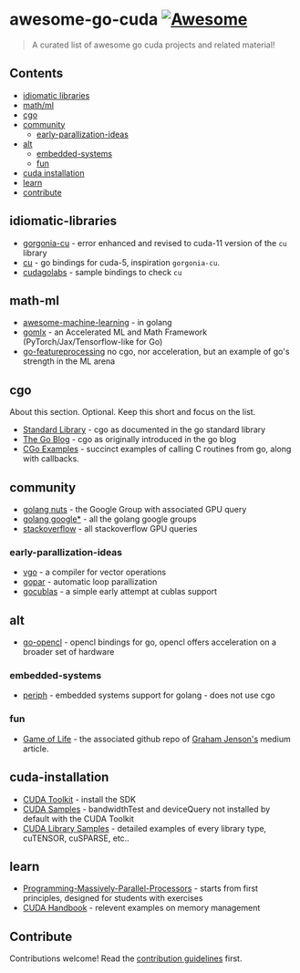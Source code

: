 # awesome-go-cuda [![Awesome](https://awesome.re/badge.svg)](https://awesome.re)

> A curated list of awesome go cuda projects and related material!


## Contents

- [idiomatic libraries](#idiomatic-libraries)
- [math/ml](#math-ml)
- [cgo](#cgo)
- [community](#community)
    - [early-parallization-ideas](#early-parallization-ideas)
- [alt](#alt)
    - [embedded-systems](#embedded-systems)
    - [fun](#fun)
- [cuda installation](#cuda-installation)
- [learn](#learn)
- [contribute](#Contribute)

## idiomatic-libraries

- [gorgonia-cu](https://github.com/gorgonia/cu/tree/master?tab=readme-ov-file) - error enhanced and revised to cuda-11 version of the `cu` library
- [cu](https://github.com/barnex/cuda5) - go bindings for cuda-5, inspiration `gorgonia-cu`.
- [cudagolabs](https://github.com/miguelzambrana/cudagolabs) - sample bindings to check `cu`

## math-ml

- [awesome-machine-learning](https://github.com/josephmisiti/awesome-machine-learning#go) - in golang
- [gomlx](https://github.com/gomlx/gomlx) - an Accelerated ML and Math Framework (PyTorch/Jax/Tensorflow-like for Go)
- [go-featureprocessing](https://github.com/nikolaydubina/go-featureprocessing) no cgo, nor acceleration, but an example of go's strength in the ML arena

## cgo

About this section. Optional. Keep this short and focus on the list.

- [Standard Library](https://pkg.go.dev/cmd/cgo) - cgo as documented in the go standard library
- [The Go Blog](https://go.dev/blog/cgo) - cgo as originally introduced in the go blog
- [CGo Examples](https://github.com/andreiavrammsd/cgo-examples) - succinct examples of calling C routines from go, along with callbacks.

## community

- [golang nuts](https://groups.google.com/g/golang-nuts/search?q=GPU) - the Google Group with associated GPU query
- [golang google*](https://www.google.com/search?q=site%3Agroups.google.com%2Fg%2Fgolang+gpu+cuda) - all the golang google groups
- [stackoverflow](https://stackoverflow.com/search?q=%5Bgolang%5D+gpu) - all stackoverflow GPU queries

### early-parallization-ideas 

- [vgo](https://github.com/remyoudompheng/go-vectops) - a compiler for vector operations
- [gopar](https://github.com/wetherbeei/gopar) - automatic loop parallization
- [gocublas](https://github.com/jbooth/gocublas/tree/master) - a simple early attempt at cublas support

## alt

- [go-opencl](https://pkg.go.dev/github.com/achilleasa/go-pathtrace/tracer/opencl) - opencl bindings for go, opencl offers acceleration on a broader set of hardware

### embedded-systems

- [periph](https://periph.io/) - embedded systems support for golang - does not use cgo

### fun

- [Game of Life](https://github.com/grahamjenson/cuda-gol/blob/main/main.cu) - the associated github repo of [Graham Jenson's](https://maori.geek.nz/game-of-life-cuda-vs-golang-5ca4ae6f1214) medium article.

## cuda-installation

- [CUDA Toolkit](https://developer.nvidia.com/cuda-downloads) - install the SDK
- [CUDA Samples](https://github.com/NVIDIA/cuda-samples/tree/master/Samples/1_Utilities) - bandwidthTest and deviceQuery not installed by default with the CUDA Toolkit
- [CUDA Library Samples](https://github.com/NVIDIA/CUDALibrarySamples) - detailed examples of every library type, cuTENSOR, cuSPARSE, etc..

## learn

- [Programming-Massively-Parallel-Processors](https://www.amazon.com/Programming-Massively-Parallel-Processors-Hands/dp/0323912311) - starts from first principles, designed for students with exercises
- [CUDA Handbook](https://www.amazon.com/CUDA-Handbook-Comprehensive-Guide-Programming/dp/0321809467) - relevent examples on memory management

## Contribute

Contributions welcome! Read the [contribution guidelines](contributing.md) first.
